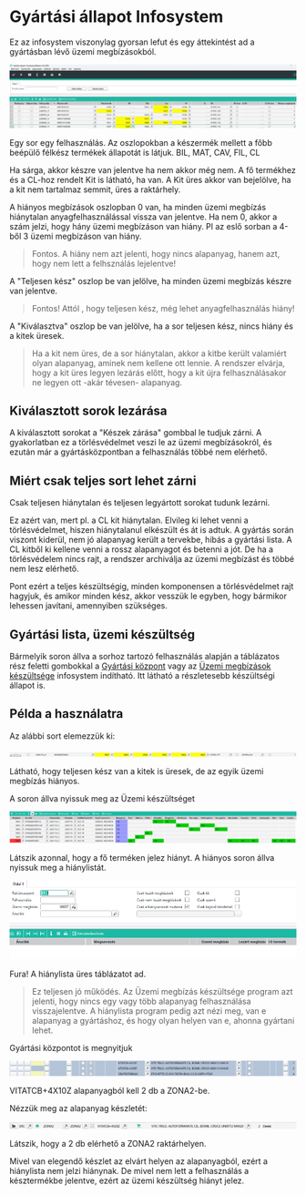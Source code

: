 # Gyártási állapot Infosystem

Ez az infosystem viszonylag gyorsan lefut és egy áttekintést ad a gyártásban lévő üzemi megbízásokból.

![alt text](image-63.png)

Egy sor egy felhasználás. Az oszlopokban a készermék mellett a főbb beépülő félkész termékek állapotát is látjuk. BIL, MAT, CAV, FIL, CL

Ha sárga, akkor készre van jelentve ha nem akkor még nem.
A fő termékhez és a CL-hoz rendelt Kit is látható, ha van.
A Kit üres akkor van bejelölve, ha a kit nem tartalmaz semmit, üres a raktárhely.

A hiányos megbízások oszlopban 0 van, ha minden üzemi megbízás hiánytalan anyagfelhasználással vissza van jelentve.
Ha nem 0, akkor a szám jelzi, hogy hány üzemi megbízáson van hiány. Pl az eslő sorban a 4-ből 3 üzemi megbízáson van hiány.

> Fontos. A hiány nem azt jelenti, hogy nincs alapanyag, hanem azt, hogy nem lett a felhsználás lejelentve!

A "Teljesen kész" oszlop be van jelölve, ha minden üzemi megbízás készre van jelentve.

> Fontos! Attól , hogy teljesen kész, még lehet anyagfelhasználás hiány!

A "Kiválasztva" oszlop be van jelölve, ha a sor teljesen kész, nincs hiány és a kitek üresek.

> Ha a kit nem üres, de a sor hiánytalan, akkor a kitbe került valamiért olyan alapanyag, aminek nem kellene ott lennie. A rendszer elvárja, hogy a kit üres legyen lezárás előtt, hogy a kit újra felhasználásakor ne legyen ott -akár tévesen- alapanyag.

## Kiválasztott sorok lezárása

A kiválasztott sorokat a "Készek zárása" gombbal le tudjuk zárni. A gyakorlatban ez a törlésvédelmet veszi le az üzemi megbízásokról, és ezután már a gyártásközpontban a felhasználás többé nem elérhető.

## Miért csak teljes sort lehet zárni

Csak teljesen hiánytalan és teljesen legyártott sorokat tudunk lezárni. 

Ez azért van, mert pl. a CL kit hiánytalan. Elvileg ki lehet venni a törlésvédelmet, hiszen hiánytalanul elkészült és át is adtuk.
A gyártás során viszont kiderül, nem jó alapanyag került a tervekbe, hibás a gyártási lista. A CL kitből ki kellene venni a rossz alapanyagot és betenni a jót. De ha a törlésvédelem nincs rajt, a rendszer archiválja az üzemi megbízást és többé nem lesz elérhető.

Pont ezért a teljes készültségig, minden komponensen a törlésvédelmet rajt hagyjuk, és amikor minden kész, akkor vesszük le egyben, hogy bármikor lehessen javítani, amennyiben szükséges.

## Gyártási lista, üzemi készültség

Bármelyik soron állva a sorhoz tartozó felhasználás alapján a táblázatos rész feletti gombokkal a [Gyártási központ](gyartasi-kozpont.md) vagy az [Üzemi megbízások készültsége](megbizasok-keszultsege.md) infosystem indítható. Itt látható a részletesebb készültségi állapot is.

## Példa a használatra

Az alábbi sort elemezzük ki:

![alt text](image-64.png)

Látható, hogy teljesen kész van a kitek is üresek, de az egyik üzemi megbízás hiányos.

A soron állva nyissuk meg az Üzemi készültséget

![alt text](image-65.png)

Látszik azonnal, hogy a fő terméken jelez hiányt. A hiányos soron állva nyissuk meg a hiánylistát.

![alt text](image-66.png)

Fura! A hiánylista üres táblázatot ad.

> Ez teljesen jó működés. Az Üzemi megbízás készültsége program azt jelenti, hogy nincs egy vagy több alapanyag felhasználása visszajelentve. A hiánylista program pedig azt nézi meg, van e alapanyag a gyártáshoz, és hogy olyan helyen van e, ahonna gyártani lehet.

Gyártási központot is megnyitjuk

![alt text](image-67.png)

VITATCB+4X10Z alapanyagból kell 2 db a ZONA2-be.

Nézzük meg az alapanyag készletét:

![alt text](image-68.png)

Látszik, hogy a 2 db elérhető a ZONA2 raktárhelyen.

Mivel van elegendő készlet az elvárt helyen az alapanyagból, ezért a hiánylista nem jelzi hiánynak. De mivel nem lett a felhasználás a késztermékbe jelentve, ezért az üzemi készültség hiányt jelez.


